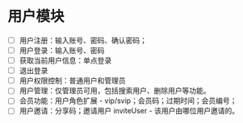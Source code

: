 # 用户模块

- [ ] 用户注册：输入账号、密码、确认密码；
- [ ] 用户登录：输入账号、密码
- [ ] 获取当前用户信息：单点登录
- [ ] 退出登录
- [ ] 用户权限控制：普通用户和管理员
- [ ] 用户管理：仅管理员可用，包括搜索用户、删除用户等功能。
- [ ] 会员功能：用户角色扩展 - vip/svip；会员码；过期时间；会员编号；
- [ ] 用户邀请：分享码；邀请用户 inviteUser - 该用户由哪位用户邀请的。